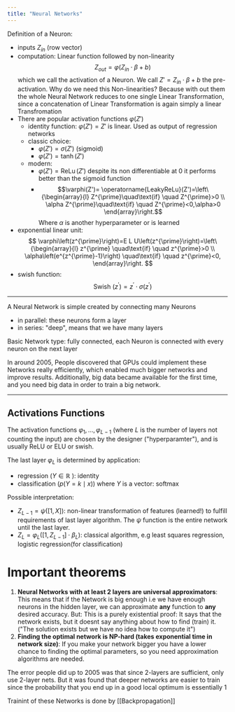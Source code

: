 ```yaml
---
title: "Neural Networks"
---
```


Definition of a Neuron:

- inputs $Z_{in}$ (row vector)
- computation: Linear function followed by non-linearity $$Z_{out}=\varphi(Z_{in}\cdot\beta+b)$$ which we call the activation of a Neuron. We call $Z'=Z_{in}\cdot\beta+b$ the pre-activation. Why do we need this Non-linearities? Because with out them the whole Neural Network reduces to one single Linear Transformation, since a concatenation of Linear Transformation is again simply a linear Transfromation
- There are popular activation functions $\varphi(Z')$
	- identity function: $\varphi(Z')=Z'$ is linear. Used as output of regression networks
	- classic choice: 
		- $\varphi(Z')= \sigma(Z')$ (sigmoid)
		- $\varphi(Z')= \tanh(Z')$ 
	- modern:
		- $\varphi(Z')= \operatorname{ReLu}(Z')$  despite its non differentiable at 0 it performs better than the sigmoid function
		- $$\varphi(Z')= \operatorname{LeakyReLu}(Z')=\left\{\begin{array}{l}
Z^{\prime}\quad\text{if} \quad Z^{\prime}>0 \\
\alpha Z^{\prime}\quad\text{if} \quad Z^{\prime}<0,\alpha>0
\end{array}\right.$$Where $\alpha$ is another hyperparameter or is learned
- exponential linear unit:$$
\varphi\left(z^{\prime}\right)=E L U\left(z^{\prime}\right)=\left\{\begin{array}{l}
z^{\prime} \quad\text{if} \quad z^{\prime}>0 \\
\alpha\left(e^{z^{\prime}-1}\right) \quad\text{if} \quad z^{\prime}<0,
\end{array}\right.
$$
- swish function:$$
\text { Swish }\left(z^{\prime}\right)=z^{\prime} \cdot \sigma\left(z^{\prime}\right)
$$



---

A Neural Network is simple created by connecting many Neurons 
 - in parallel: these neurons form a layer
 - in series: "deep", means that we have many layers

Basic Network type: fully connected, each Neuron is connected with every neuron on the next layer

In around 2005, People discovered that GPUs could implement these Networks really efficiently, which enabled much bigger networks and improve results. Additionally, big data became available for the first time, and you need big data in order to train a big network.

--- 
## Activations Functions

The activation functions $\varphi_1,...,\varphi_{L-1}$ (where $L$ is the number of layers not counting the input) are chosen by the designer ("hyperparamter"), and is usually ReLU or ELU or swish.

The last layer $\varphi_L$ is determined by application:
- regression ($Y\in \mathbb{R}$ ): identity
- classification ($\left.p(Y=k \mid x\right))$ where $Y$ is a vector: softmax

Possible interpretation: 
- $Z_{L-1}=\psi([1,X])$: non-linear transformation of features (learned!) to fulfill requirements of last layer algorithm. The $\psi$ function is the entire network until the last layer. 
- $Z_L=\varphi_L\left(\left[1, Z_{L-1}\right] \cdot \beta_L\right)$: classical algorithm, e.g least squares regression, logistic regression(for classification)


# Important theorems

1. **Neural Networks with at least 2 layers are universal approximators**: This means that if the Network is big enough i.e we have enough neurons in the hidden layer, we can approximate **any** function to **any** desired accuracy. But: This is a purely existential proof: It says that the network exists, but it doesnt say anything about how to find (train) it. ("The solution exists but we have no idea how to compute it")
2. **Finding the optimal network is NP-hard (takes exponential time in network size)**: If you make your network bigger you have a lower chance to finding the optimal parameters, so you need approximation algorithms are needed.

The error people did up to 2005 was that since 2-layers are sufficient, only use 2-layer nets. But it was found that deeper networks are easier to train since the probability that you end up in a good local optimum is essentially 1


Trainint of these Networks is done by [[Backpropagation]]


